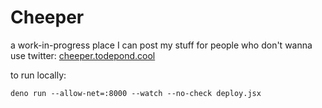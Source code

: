 # Cheeper
a work-in-progress place I can post my stuff for people who don't wanna use twitter: [cheeper.todepond.cool](https://cheeper.todepond.cool)

to run locally:
```
deno run --allow-net=:8000 --watch --no-check deploy.jsx
```
